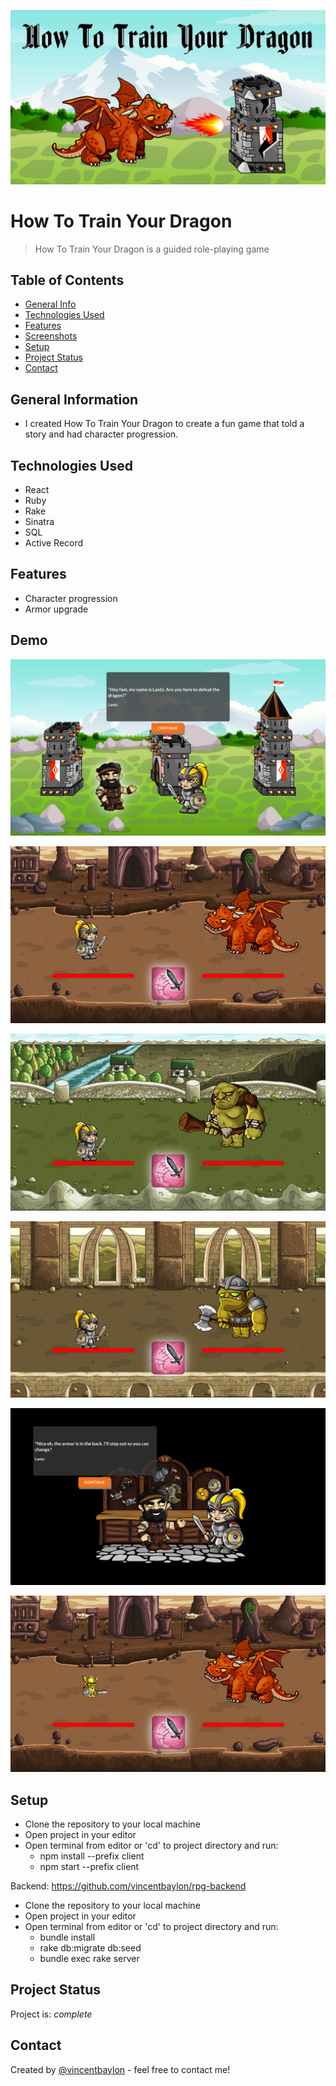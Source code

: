 <p align="center"><img src="src/Images/screenshot1.png" alt="logo" width="750px" margin="auto"></p>

# How To Train Your Dragon

> How To Train Your Dragon is a guided role-playing game

## Table of Contents

- [General Info](#general-information)
- [Technologies Used](#technologies-used)
- [Features](#features)
- [Screenshots](#screenshots)
- [Setup](#setup)
- [Project Status](#project-status)
- [Contact](#contact)
<!-- * [License](#license) -->

## General Information

- I created How To Train Your Dragon to create a fun game that told a story and had character progression.
<!-- You don't have to answer all the questions - just the ones relevant to your project. -->

## Technologies Used

- React
- Ruby
- Rake
- Sinatra
- SQL
- Active Record

## Features

- Character progression
- Armor upgrade

## Demo

![Example screenshot](src/Images/screenshot2.png)

![Example screenshot](src/Images/screenshot3.png)

![Example screenshot](src/Images/screenshot4.png)

![Example screenshot](src/Images/screenshot5.png)

![Example screenshot](src/Images/screenshot6.png)

![Example screenshot](src/Images/screenshot7.png)

<!-- If you have screenshots you'd like to share, include them here. -->

## Setup

- Clone the repository to your local machine
- Open project in your editor
- Open terminal from editor or 'cd' to project directory and run:
  - npm install --prefix client
  - npm start --prefix client

Backend: https://github.com/vincentbaylon/rpg-backend

- Clone the repository to your local machine
- Open project in your editor
- Open terminal from editor or 'cd' to project directory and run:
  - bundle install
  - rake db:migrate db:seed
  - bundle exec rake server

## Project Status

Project is: _complete_

## Contact

Created by [@vincentbaylon](https://www.linkedin.com/in/vincentbaylon) - feel free to contact me!

<!-- Optional -->
<!-- ## License -->
<!-- This project is open source and available under the [... License](). -->

<!-- You don't have to include all sections - just the one's relevant to your project -->
